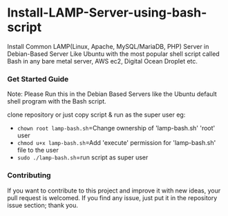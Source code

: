 # Install-LAMP-Server-using-bash-script
Install Common LAMP(Linux, Apache, MySQL/MariaDB, PHP) Server in Debian-Based Server Like Ubuntu with the most popular shell script called Bash in any bare metal server, AWS ec2, Digital Ocean Droplet etc.
 ### Get Started Guide
Note: Please Run this in the Debian Based Servers like the Ubuntu default shell program with the Bash script.

clone repository or just copy script & run as the super user
eg:
- `chown root lamp-bash.sh`=Change ownership of 'lamp-bash.sh' 'root' user
- `chmod u+x lamp-bash.sh`=Add 'execute' permission for 'lamp-bash.sh' file to the user
- `sudo ./lamp-bash.sh`=run script as super user

### Contributing
If you want to contribute to this project and improve it with new ideas, your pull request is welcomed. If you find any issue, just put it in the repository issue section; thank you.

